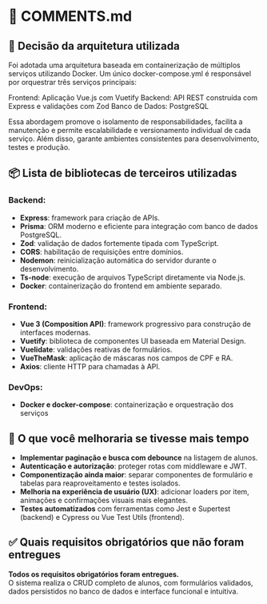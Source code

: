 # 📄 COMMENTS.md

## 🧱 Decisão da arquitetura utilizada

Foi adotada uma arquitetura baseada em containerização de múltiplos serviços utilizando Docker. Um único docker-compose.yml é responsável por orquestrar três serviços principais:

Frontend: Aplicação Vue.js com Vuetify
Backend: API REST construída com Express e validações com Zod
Banco de Dados: PostgreSQL

Essa abordagem promove o isolamento de responsabilidades, facilita a manutenção e permite escalabilidade e versionamento individual de cada serviço. Além disso, garante ambientes consistentes para desenvolvimento, testes e produção.

## 📦 Lista de bibliotecas de terceiros utilizadas

### Backend:
- **Express**: framework para criação de APIs.
- **Prisma**: ORM moderno e eficiente para integração com banco de dados PostgreSQL.
- **Zod**: validação de dados fortemente tipada com TypeScript.
- **CORS**: habilitação de requisições entre domínios.
- **Nodemon**: reinicialização automática do servidor durante o desenvolvimento.
- **Ts-node**: execução de arquivos TypeScript diretamente via Node.js.
- **Docker**: containerização do frontend em ambiente separado.

### Frontend:
- **Vue 3 (Composition API)**: framework progressivo para construção de interfaces modernas.
- **Vuetify**: biblioteca de componentes UI baseada em Material Design.
- **Vuelidate**: validações reativas de formulários.
- **VueTheMask**: aplicação de máscaras nos campos de CPF e RA.
- **Axios**: cliente HTTP para chamadas à API.

### DevOps:
- **Docker e docker-compose**: containerização e orquestração dos serviços

## 🚀 O que você melhoraria se tivesse mais tempo

- **Implementar paginação e busca com debounce** na listagem de alunos.
- **Autenticação e autorização**: proteger rotas com middleware e JWT.
- **Componentização ainda maior**: separar componentes de formulário e tabelas para reaproveitamento e testes isolados.
- **Melhoria na experiência de usuário (UX)**: adicionar loaders por item, animações e confirmações visuais mais elegantes.
- **Testes automatizados** com ferramentas como Jest e Supertest (backend) e Cypress ou Vue Test Utils (frontend).

## ✅ Quais requisitos obrigatórios que não foram entregues

**Todos os requisitos obrigatórios foram entregues.**  
O sistema realiza o CRUD completo de alunos, com formulários validados, dados persistidos no banco de dados e interface funcional e intuitiva.
